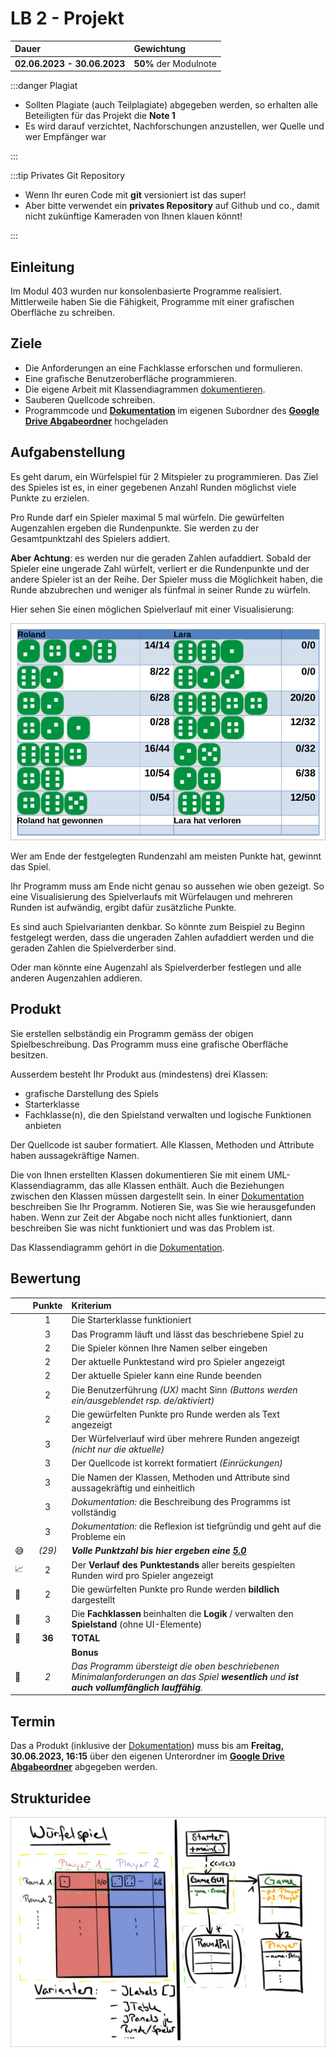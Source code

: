 # LB 2 - Projekt

| Dauer                       | Gewichtung            |
| :-------------------------- | :-------------------- |
| **02.06.2023 - 30.06.2023** | **50%** der Modulnote |

:::danger Plagiat

- Sollten Plagiate (auch Teilplagiate) abgegeben werden, so erhalten alle Beteiligten für das Projekt die **Note 1**
- Es wird darauf verzichtet, Nachforschungen anzustellen, wer Quelle und wer Empfänger war

:::

:::tip Privates Git Repository

- Wenn Ihr euren Code mit **git** versioniert ist das super!
- Aber bitte verwendet ein **privates Repository** auf Github und co., damit nicht zukünftige Kameraden von Ihnen klauen könnt!

:::

## Einleitung

Im Modul 403 wurden nur konsolenbasierte Programme realisiert. Mittlerweile haben Sie die Fähigkeit,
Programme mit einer grafischen Oberfläche zu schreiben.

## Ziele

- Die Anforderungen an eine Fachklasse erforschen und formulieren.
- Eine grafische Benutzeroberfläche programmieren.
- Die eigene Arbeit mit Klassendiagrammen [dokumentieren][Dokumentation].
- Sauberen Quellcode schreiben.
- Programmcode und **[Dokumentation]** im eigenen Subordner des **[Google Drive Abgabeordner]** hochgeladen

## Aufgabenstellung

Es geht darum, ein Würfelspiel für 2 Mitspieler zu programmieren. Das Ziel des Spieles ist es, in einer gegebenen Anzahl Runden möglichst viele Punkte zu erzielen.

Pro Runde darf ein Spieler maximal 5 mal würfeln. Die gewürfelten Augenzahlen ergeben die Rundenpunkte. Sie werden zu der Gesamtpunktzahl des Spielers addiert.

**Aber Achtung**: es werden nur die geraden Zahlen aufaddiert. Sobald der Spieler eine ungerade Zahl würfelt, verliert er die Rundenpunkte und der andere Spieler ist an der Reihe. Der Spieler muss die Möglichkeit haben, die Runde abzubrechen und weniger als fünfmal in seiner Runde zu würfeln.

Hier sehen Sie einen möglichen Spielverlauf mit einer Visualisierung:

![](../img/spielverlauf.jpg)

Wer am Ende der festgelegten Rundenzahl am meisten Punkte hat, gewinnt das Spiel.

Ihr Programm muss am Ende nicht genau so aussehen wie oben gezeigt. So eine Visualisierung des Spielverlaufs mit Würfelaugen und mehreren Runden ist aufwändig, ergibt dafür zusätzliche Punkte.

Es sind auch Spielvarianten denkbar. So könnte zum Beispiel zu Beginn festgelegt werden, dass die ungeraden Zahlen aufaddiert werden und die geraden Zahlen die Spielverderber sind.

Oder man könnte eine Augenzahl als Spielverderber festlegen und alle anderen Augenzahlen addieren.

## Produkt

Sie erstellen selbständig ein Programm gemäss der obigen Spielbeschreibung. Das Programm muss eine grafische Oberfläche besitzen.

Ausserdem besteht Ihr Produkt aus (mindestens) drei Klassen:

- grafische Darstellung des Spiels
- Starterklasse
- Fachklasse(n), die den Spielstand verwalten und logische Funktionen anbieten

Der Quellcode ist sauber formatiert. Alle Klassen, Methoden und Attribute haben aussagekräftige Namen.

Die von Ihnen erstellten Klassen dokumentieren Sie mit einem UML-Klassendiagramm, das alle Klassen enthält. Auch die Beziehungen zwischen den Klassen müssen dargestellt sein. In einer [Dokumentation] beschreiben Sie Ihr Programm. Notieren Sie, was Sie wie herausgefunden haben. Wenn zur Zeit der Abgabe noch nicht alles funktioniert, dann beschreiben Sie was nicht funktioniert und was das Problem ist.

Das Klassendiagramm gehört in die [Dokumentation].

## Bewertung

|                            | Punkte | Kriterium                                                                                                                                    |
| -------------------------- | :----: | :------------------------------------------------------------------------------------------------------------------------------------------- |
|                            |   1    | Die Starterklasse funktioniert                                                                                                               |
|                            |   3    | Das Programm läuft und lässt das beschriebene Spiel zu                                                                                       |
|                            |   2    | Die Spieler können Ihre Namen selber eingeben                                                                                                |
|                            |   2    | Der aktuelle Punktestand wird pro Spieler angezeigt                                                                                          |
|                            |   2    | Der aktuelle Spieler kann eine Runde beenden                                                                                                 |
|                            |   2    | Die Benutzerführung _(UX)_ macht Sinn _(Buttons werden ein/ausgeblendet rsp. de/aktiviert)_                                                  |
|                            |   2    | Die gewürfelten Punkte pro Runde werden als Text angezeigt                                                                                   |
|                            |   3    | Der Würfelverlauf wird über mehrere Runden angezeigt _(nicht nur die aktuelle)_                                                              |
|                            |   3    | Der Quellcode ist korrekt formatiert _(Einrückungen)_                                                                                        |
|                            |   3    | Die Namen der Klassen, Methoden und Attribute sind aussagekräftig und einheitlich                                                            |
|                            |   3    | _Dokumentation:_ die Beschreibung des Programms ist vollständig                                                                              |
|                            |   3    | _Dokumentation:_ die Reflexion ist tiefgründig und geht auf die Probleme ein                                                                 |
| :sweat_smile:              | _(29)_ | _**Volle Punktzahl bis hier ergeben eine <u>5.0</u>**_                                                                                       |
| :chart_with_upwards_trend: |   2    | Der **Verlauf des Punktestands** aller bereits gespielten Runden wird pro Spieler angezeigt                                                  |
| :game_die:                 |   2    | Die gewürfelten Punkte pro Runde werden **bildlich** dargestellt                                                                             |
| :sushi:                    |   3    | Die **Fachklassen** beinhalten die **Logik** / verwalten den **Spielstand** (ohne UI-Elemente)                                               |
| :checkered_flag:           | **36** | **TOTAL**                                                                                                                                    |
|                            |        | **Bonus**                                                                                                                                    |
| :superhero:                |  _2_   | _Das Programm übersteigt die oben beschriebenen Minimalanforderungen an das Spiel **wesentlich** und **ist auch vollumfänglich lauffähig**._ |

## Termin

Das a Produkt (inklusive der [Dokumentation]) muss bis am **Freitag, 30.06.2023, 16:15** über den eigenen Unterordner im **[Google Drive Abgabeordner]** abgegeben werden.

## Strukturidee

![](../img/projektstruktur.jpg)

[Dokumentation]: https://docs.google.com/document/d/1OhUYxLkwIWsxuk3SwcycjGUcRzkJQPRYRnbpkjiLEho/edit
[Google Drive Abgabeordner]: https://drive.google.com/drive/folders/11b3TCKZeapIwKUNCDz6ul-kLnfkrJAjN
